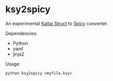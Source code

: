 # ksy2spicy

An experimental [Kaitai Struct](http://kaitai.io) to
[Spicy](http://www.icir.org/hilti/) converter.

Dependencies:

* Python
* yaml
* jinja2

Usage:

    python ksy2spicy <myfile.ksy>

